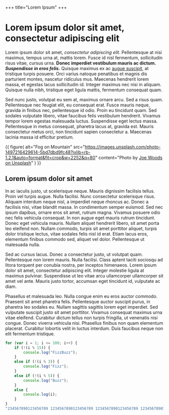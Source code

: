 +++
title="Lorem Ipsum"
+++

# Lorem ipsum dolor sit amet, consectetur adipiscing elit

Lorem ipsum dolor sit amet, <i>consectetur adipiscing elit</i>. Pellentesque at nisi maximus, tempus urna at, mattis lorem. Fusce id nisl fermentum, sollicitudin risus vitae, cursus urna. <b>Donec imperdiet vestibulum mauris ac dictum. <i>Suspendisse in eros felis.</i></b> Quisque maximus ex ac [augue suscipit](http://joewoods.dev), at tristique turpis posuere. Orci varius natoque penatibus et magnis dis parturient montes, nascetur ridiculus mus. Maecenas hendrerit lorem massa, et egestas lacus sollicitudin id. Integer maximus nec nisi in aliquam. Quisque nulla nibh, tristique eget ligula mattis, fermentum consequat quam.

Sed nunc justo, volutpat eu sem at, maximus ornare arcu. Sed a risus quam. Pellentesque nec feugiat elit, eu consequat erat. Fusce mauris neque, gravida in finibus nec, pellentesque id odio. Proin eu tincidunt quam. Sed sodales vulputate libero, vitae faucibus felis vestibulum hendrerit. Vivamus tempor lorem egestas malesuada luctus. Suspendisse eget lectus massa. Pellentesque in metus consequat, pharetra lacus at, gravida est. Mauris consectetur metus orci, non tincidunt sapien consectetur a. Maecenas lacinia massa id efficitur pretium.

{{ figure(
    alt="Fog on Mountain"
    src="https://images.unsplash.com/photo-1497216429614-5bd7dbd9fc48?ixlib=rb-1.2.1&auto=format&fit=crop&w=2252&q=80"
    content="Photo by <a href='https://unsplash.com/photos/tLDeO8lTgII'>Joe Woods on Unsplash</a>"
) }}

## Lorem ipsum dolor sit amet

In ac iaculis justo, ut scelerisque neque. Mauris dignissim facilisis tellus. Proin vel turpis augue. Nulla facilisi. Nunc consectetur scelerisque risus. Aliquam interdum neque nisl, a imperdiet neque rhoncus ac. Donec a facilisis nisi, vitae blandit massa. In condimentum semper euismod. Sed nec ipsum dapibus, ornare eros sit amet, rutrum magna. Vivamus posuere odio nec felis vehicula consequat. In non augue eget mauris rutrum tincidunt. Donec eget vehicula mauris. Nullam aliquet hendrerit libero, sit amet porta leo eleifend non. Nullam commodo, turpis sit amet porttitor aliquet, turpis dolor tristique lectus, vitae sodales felis nisl id erat. Etiam lacus eros, elementum finibus commodo sed, aliquet vel dolor. Pellentesque ut malesuada nulla.

Sed ac cursus lacus. Donec a consectetur justo, ut volutpat quam. Pellentesque non lorem mauris. Nulla facilisi. Class aptent taciti sociosqu ad litora torquent per conubia nostra, per inceptos himenaeos. Lorem ipsum dolor sit amet, consectetur adipiscing elit. Integer molestie ligula at maximus pulvinar. Suspendisse ut leo vitae arcu ullamcorper ullamcorper sit amet vel ante. Mauris justo tortor, accumsan eget tincidunt id, vulputate ac diam.

Phasellus et malesuada leo. Nulla congue enim eu eros auctor commodo. Praesent sit amet pharetra felis. Pellentesque auctor suscipit purus, in pharetra leo sodales eu. Nullam sagittis sagittis lorem eget imperdiet. Sed vulputate suscipit justo sit amet porttitor. Vivamus consequat maximus urna vitae eleifend. Curabitur dictum tellus non turpis fringilla, ut venenatis nisi congue. Donec viverra vehicula nisi. Phasellus finibus non quam elementum placerat. Curabitur lobortis velit in luctus interdum. Duis faucibus neque non elit fermentum tristique. 

```javascript
for (var i = 1; i <= 100; i++) {
    if (!(i % 15)) {
        console.log("FizzBuzz");
    }
    else if (!(i % 3)) {
        console.log("Fizz");
    }
    else if (!(i % 5)) {
        console.log("Buzz");
    }
    else {
        console.log(i);
    }
}
"234567890123456789 1234567890123456789 1234567890123456789 123456789012345678";
```
